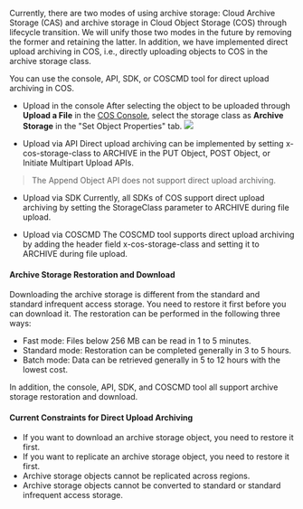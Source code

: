 Currently, there are two modes of using archive storage: Cloud Archive Storage (CAS) and archive storage in Cloud Object Storage (COS) through lifecycle transition. We will unify those two modes in the future by removing the former and retaining the latter. In addition, we have implemented direct upload archiving in COS, i.e., directly uploading objects to COS in the archive storage class.

You can use the console, API, SDK, or COSCMD tool for direct upload archiving in COS.

- Upload in the console
After selecting the object to be uploaded through **Upload a File** in the [COS Console](https://console.cloud.tencent.com/cos5), select the storage class as **Archive Storage** in the "Set Object Properties" tab.
![](https://main.qcloudimg.com/raw/a4988d35919e07340aa8bc46d42dd32a.png)
 
- Upload via API
Direct upload archiving can be implemented by setting x-cos-storage-class to ARCHIVE in the PUT Object, POST Object, or Initiate Multipart Upload APIs.
>The Append Object API does not support direct upload archiving.

- Upload via SDK
Currently, all SDKs of COS support direct upload archiving by setting the StorageClass parameter to ARCHIVE during file upload.

- Upload via COSCMD
The COSCMD tool supports direct upload archiving by adding the header field x-cos-storage-class and setting it to ARCHIVE during file upload.

#### Archive Storage Restoration and Download
Downloading the archive storage is different from the standard and standard infrequent access storage. You need to restore it first before you can download it. The restoration can be performed in the following three ways:
- Fast mode: Files below 256 MB can be read in 1 to 5 minutes.
- Standard mode: Restoration can be completed generally in 3 to 5 hours.
- Batch mode: Data can be retrieved generally in 5 to 12 hours with the lowest cost.

In addition, the console, API, SDK, and COSCMD tool all support archive storage restoration and download.

#### Current Constraints for Direct Upload Archiving
- If you want to download an archive storage object, you need to restore it first.
- If you want to replicate an archive storage object, you need to restore it first.
- Archive storage objects cannot be replicated across regions.
- Archive storage objects cannot be converted to standard or standard infrequent access storage.
